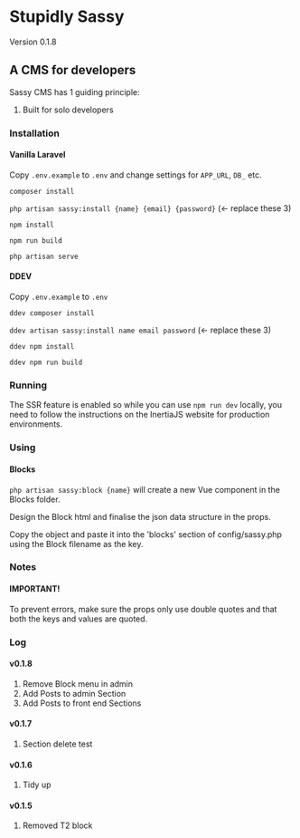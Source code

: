 # Stupidly Sassy

Version 0.1.8

## A CMS for developers

Sassy CMS has 1 guiding principle:

1. Built for solo developers

### Installation

#### Vanilla Laravel

Copy `.env.example` to `.env` and change settings for `APP_URL`, `DB_` etc.

`composer install`

`php artisan sassy:install {name} {email} {password}`  (<- replace these 3)

`npm install`

`npm run build`

`php artisan serve`

#### DDEV

Copy `.env.example` to `.env`

`ddev composer install`

`ddev artisan sassy:install name email password`  (<- replace these 3)

`ddev npm install`

`ddev npm run build`

### Running

The SSR feature is enabled so while you can use `npm run dev` locally, you need to follow the instructions on the InertiaJS website for production environments.

### Using

#### Blocks

`php artisan sassy:block {name}` will create a new Vue component in the Blocks folder.

Design the Block html and finalise the json data structure in the props.

Copy the object and paste it into the 'blocks' section of config/sassy.php using the Block filename as the key.


### Notes

#### IMPORTANT!

To prevent errors, make sure the props only use double quotes and that both the keys and values are quoted.

### Log

#### v0.1.8

1. Remove Block menu in admin
2. Add Posts to admin Section
3. Add Posts to front end Sections

#### v0.1.7

1. Section delete test

#### v0.1.6

1. Tidy up

#### v0.1.5

1. Removed T2 block
